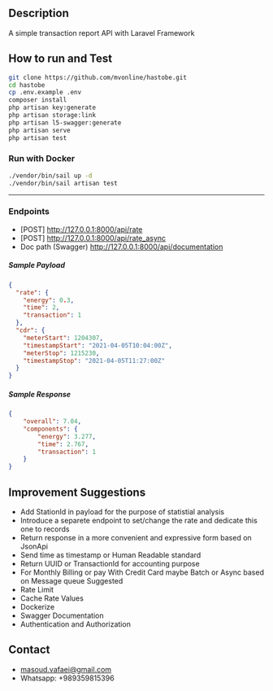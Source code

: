 ## Description
A simple transaction report API with Laravel Framework

## How to run and Test
```bash
git clone https://github.com/mvonline/hastobe.git
cd hastobe
cp .env.example .env
composer install
php artisan key:generate
php artisan storage:link
php artisan l5-swagger:generate
php artisan serve
php artisan test
```

### Run with Docker
```bash
./vendor/bin/sail up -d
./vendor/bin/sail artisan test
```
------------
### Endpoints
- [POST] http://127.0.0.1:8000/api/rate
- [POST] http://127.0.0.1:8000/api/rate_async  
- Doc path (Swagger) http://127.0.0.1:8000/api/documentation

##### Sample Payload 
```json
{
  "rate": {
    "energy": 0.3,
    "time": 2,
    "transaction": 1
  },
  "cdr": {
    "meterStart": 1204307,
    "timestampStart": "2021-04-05T10:04:00Z",
    "meterStop": 1215230,
    "timestampStop": "2021-04-05T11:27:00Z"
  }
}
```
##### Sample Response
```json
{
    "overall": 7.04,
    "components": {
        "energy": 3.277,
        "time": 2.767,
        "transaction": 1
    }
}
```

## Improvement Suggestions
- Add StationId in payload for the purpose of statistial analysis
- Introduce a separete endpoint to set/change the rate and dedicate this one to records
- Return response in a more convenient and expressive form based on JsonApi
- Send time as timestamp or Human Readable standard
- Return UUID or TransactionId for accounting purpose
- For Monthly Billing or pay With Credit Card maybe Batch or Async based on Message queue Suggested
- Rate Limit
- Cache Rate Values
- Dockerize
- Swagger Documentation
- Authentication and Authorization

## Contact
* masoud.vafaei@gmail.com
* Whatsapp: +989359815396

